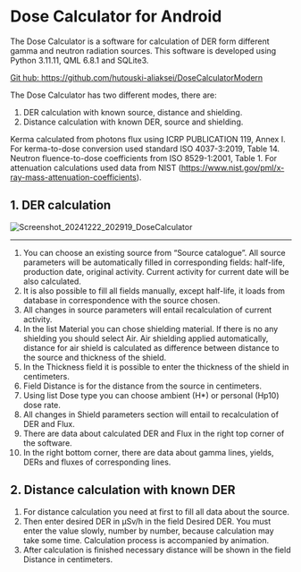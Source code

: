 # Dose Calculator for Android

The Dose Calculator is a software for calculation of DER form different gamma and neutron radiation sources. This software is developed using Python 3.11.11, QML 6.8.1 and SQLite3.

[Git hub: https://github.com/hutouski-aliaksei/DoseCalculatorModern
](https://github.com/hutouski-aliaksei/DoseCalculatorModern)

The Dose Calculator has two different modes, there are:
1.	DER calculation with known source, distance and shielding.
2.	Distance calculation with known DER, source and shielding.

Kerma calculated from photons flux using ICRP PUBLICATION 119, Annex I.
For kerma-to-dose conversion used standard ISO 4037-3:2019, Table 14.
Neutron fluence-to-dose coefficients from ISO 8529-1:2001, Table 1.
For attenuation calculations used data from NIST (https://www.nist.gov/pml/x-ray-mass-attenuation-coefficients).
 
## 1.	DER calculation

![Screenshot_20241222_202919_DoseCalculator](https://github.com/user-attachments/assets/aac59901-82ff-4684-a4d8-793c6daa976b)

***

  1.	You can choose an existing source from “Source catalogue”. All source parameters will be automatically filled in corresponding fields: half-life, production date, original activity. Current activity for current date will be also calculated.
  2.	It is also possible to fill all fields manually, except half-life, it loads from database in correspondence with the source chosen.
  3.	All changes in source parameters will entail recalculation of current activity.
  4.	In the list Material you can chose shielding material. If there is no any shielding you should select Air. Air shielding applied automatically, distance for air shield is calculated as difference between distance to the source and thickness of the shield.
  5.	In the Thickness field it is possible to enter the thickness of the shield in centimeters.
  6.	Field Distance is for the distance from the source in centimeters.
  7.	Using list Dose type you can choose ambient (H*) or personal (Hp10) dose rate.
  8.	All changes in Shield parameters section will entail to recalculation of DER and Flux.
  9.	There are data about calculated DER and Flux in the right top corner of the software.
  10.	In the right bottom corner, there are data about gamma lines, yields, DERs and fluxes of corresponding lines.
 
## 2.	Distance calculation with known DER

  1.	For distance calculation you need at first to fill all data about the source.
  2.	Then enter desired DER in µSv/h in the field Desired DER. You must enter the value slowly, number by number, because calculation may take some time. Calculation process is accompanied by animation.
  3.	After calculation is finished necessary distance will be shown in the field Distance in centimeters.
 

